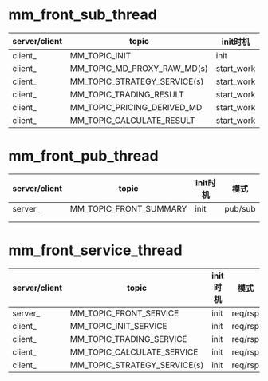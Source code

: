 # mm_front_sub_thread

| server/client | topic                        | init时机   | 模式    |
| ------------- | ---------------------------- | ---------- | ------- |
| client_       | MM_TOPIC_INIT                | init       | pub/sub |
| client_       | MM_TOPIC_MD_PROXY_RAW_MD(s)  | start_work | pub/sub |
| client_       | MM_TOPIC_STRATEGY_SERVICE(s) | start_work | pub/sub |
| client_       | MM_TOPIC_TRADING_RESULT      | start_work | pub/sub |
| client_       | MM_TOPIC_PRICING_DERIVED_MD  | start_work | pub/sub |
| client_       | MM_TOPIC_CALCULATE_RESULT    | start_work | pub/sub |



# mm_front_pub_thread

| server/client | topic                  | init时机 | 模式    |
| ------------- | ---------------------- | -------- | ------- |
| server_       | MM_TOPIC_FRONT_SUMMARY | init     | pub/sub |
|               |                        |          |         |
|               |                        |          |         |

# mm_front_service_thread

| server/client | topic                        | init时机 | 模式    |
| ------------- | ---------------------------- | -------- | ------- |
| server_       | MM_TOPIC_FRONT_SERVICE       | init     | req/rsp |
| client_       | MM_TOPIC_INIT_SERVICE        | init     | req/rsp |
| client_       | MM_TOPIC_TRADING_SERVICE     | init     | req/rsp |
| client_       | MM_TOPIC_CALCULATE_SERVICE   | init     | req/rsp |
| client_       | MM_TOPIC_STRATEGY_SERVICE(s) | init     | req/rsp |

